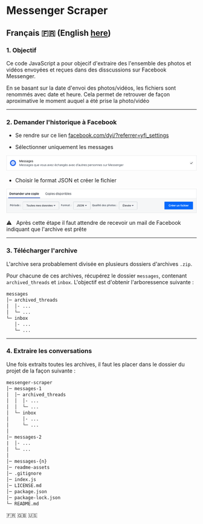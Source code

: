# Messenger Scraper

## Français :fr: (English [here](https://github.com/AlexBolot/messenger-scraper/tree/master#english-en))

### 1. Objectif
Ce code JavaScript a pour objecif d'extraire des l'ensemble des photos et vidéos envoyées et reçues dans des disscussions sur Facebook Messenger.

En se basant sur la date d'envoi des photos/vidéos, les fichiers sont renommés avec date et heure. Cela permet de retrouver de façon aproximative le moment auquel a été prise la photo/vidéo

---

### 2. Demander l'historique à Facebook

- Se rendre sur ce lien [facebook.com/dyi/?referrer=yfi_settings](https://www.facebook.com/dyi/?referrer=yfi_settings)

- Sélectionner uniquement les messages

![Selectionner "Messages"](readme-assets/fr/selecting-messages.png)

- Choisir le format JSON et créer le fichier

![Créer la copie](readme-assets/fr/creating-copy.png)

:warning:   Après cette étape il faut attendre de recevoir un  mail de Facebook indiquant que l'archive est prête

---

### 3. Télécharger l'archive

L'archive sera probablement divisée en plusieurs dossiers d'archives `.zip`.

Pour chacune de ces archives, récupérez le dossier `messages`, contenant `archived_threads` et `inbox`. L'objectif est d'obtenir l'arboressence suivante :

```
messages
│─ archived_threads
│  │- ...
│  └─ ... 
└─ inbox   
   │- ...
   └─ ... 
```

---

### 4. Extraire les conversations

Une fois extraits toutes les archives, il faut les placer dans le dossier du projet de la façon suivante :

```
messenger-scraper
│─ messages-1
│  │─ archived_threads
│  │  │- ...
│  │  └─ ... 
│  └─ inbox   
│     │- ...
│     └─ ... 
│
│─ messages-2
|  │- ...
│  └─ ...
│
│─ messages-{n}
│─ readme-assets
│─ .gitignore
│─ index.js
│─ LICENSE.md
│─ package.json
│─ package-lock.json
└─ README.md
```

:fr: :uk: :us:
